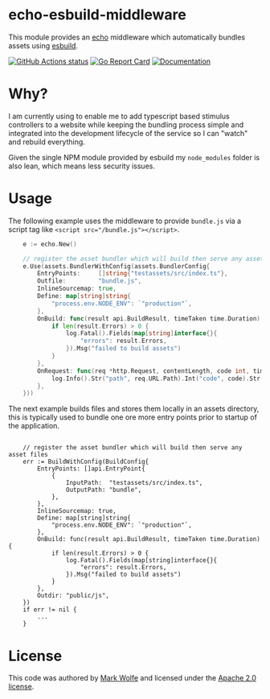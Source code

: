 # echo-esbuild-middleware

This module provides an [echo](https://echo.labstack.com/) middleware which automatically bundles assets using [esbuild](https://github.com/evanw/esbuild).

[![GitHub Actions status](https://github.com/wolfeidau/echo-esbuild-middleware/workflows/Go/badge.svg?branch=master)](https://github.com/wolfeidau/echo-esbuild-middleware/actions?query=workflow%3AGo) 
[![Go Report Card](https://goreportcard.com/badge/github.com/wolfeidau/echo-esbuild-middleware)](https://goreportcard.com/report/github.com/wolfeidau/echo-esbuild-middleware) 
[![Documentation](https://img.shields.io/badge/go.dev-reference-007d9c?logo=go&logoColor=white&style=flat-square)](https://pkg.go.dev/github.com/wolfeidau/echo-esbuild-middleware)

# Why?

I am currently using to enable me to add typescript based stimulus controllers to a website while keeping the bundling process simple and integrated into the development lifecycle of the service so I can "watch" and rebuild everything.

Given the single NPM module provided by esbuild my `node_modules` folder is also lean, which means less security issues.

# Usage

The following example uses the middleware to  provide `bundle.js` via a script tag like `<script src="/bundle.js"></script>`.

```go
	e := echo.New()

    // register the asset bundler which will build then serve any asset files
    e.Use(assets.BundlerWithConfig(assets.BundlerConfig{
		EntryPoints:     []string{"testassets/src/index.ts"},
		Outfile:         "bundle.js",
		InlineSourcemap: true,
		Define: map[string]string{
			"process.env.NODE_ENV": `"production"`,
		},
		OnBuild: func(result api.BuildResult, timeTaken time.Duration) {
			if len(result.Errors) > 0 {
				log.Fatal().Fields(map[string]interface{}{
					"errors": result.Errors,
				}).Msg("failed to build assets")
			}
		},
        OnRequest: func(req *http.Request, contentLength, code int, timeTaken time.Duration) {
            log.Info().Str("path", req.URL.Path).Int("code", code).Str("timeTaken", timeTaken.String()).Msg("asset served")
        },
	}))
```

The next example builds files and stores them locally in an assets directory, this is typically used to bundle one ore more entry points prior to startup of the application.

```

	// register the asset bundler which will build then serve any asset files
	err := BuildWithConfig(BuildConfig{
		EntryPoints: []api.EntryPoint{
			{
				InputPath:  "testassets/src/index.ts",
				OutputPath: "bundle",
			},
		},
		InlineSourcemap: true,
		Define: map[string]string{
			"process.env.NODE_ENV": `"production"`,
		},
		OnBuild: func(result api.BuildResult, timeTaken time.Duration) {
			if len(result.Errors) > 0 {
				log.Fatal().Fields(map[string]interface{}{
					"errors": result.Errors,
				}).Msg("failed to build assets")
			}
		},
		Outdir: "public/js",
	})
    if err != nil {
        ...
    }

```


# License

This code was authored by [Mark Wolfe](https://www.wolfe.id.au) and licensed under the [Apache 2.0 license](http://www.apache.org/licenses/LICENSE-2.0).
